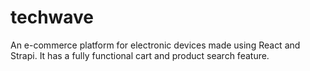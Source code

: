 # techwave

An e-commerce platform for electronic devices made using React and Strapi.
It has a fully functional cart and product search feature.
